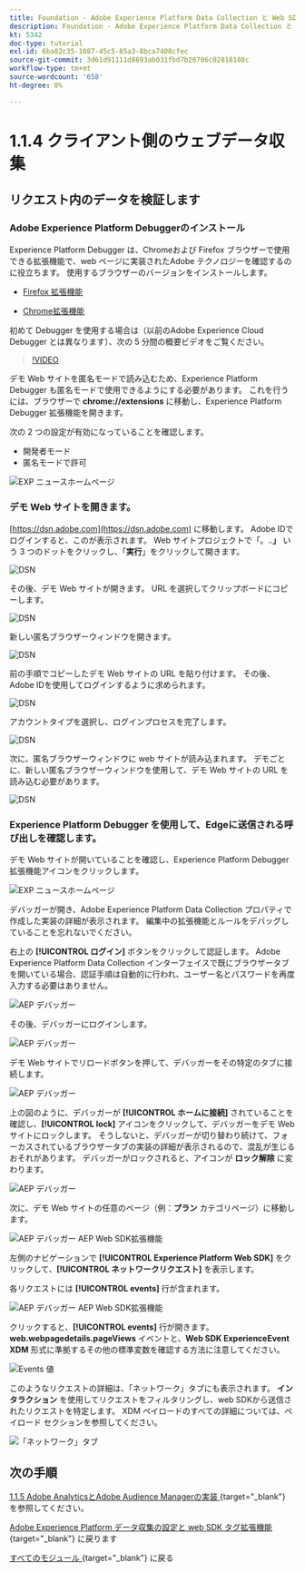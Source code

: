 ```yaml
---
title: Foundation - Adobe Experience Platform Data Collection と Web SDK拡張機能のセットアップ – クライアントサイド Web Data Collection
description: Foundation - Adobe Experience Platform Data Collection と Web SDK拡張機能のセットアップ – クライアントサイド Web Data Collection
kt: 5342
doc-type: tutorial
exl-id: 6ba82c35-1087-45c5-85a3-8bca7408cfec
source-git-commit: 3d61d91111d8693ab031fbd7b26706c02818108c
workflow-type: tm+mt
source-wordcount: '658'
ht-degree: 0%

---
```


# 1.1.4 クライアント側のウェブデータ収集

## リクエスト内のデータを検証します

### Adobe Experience Platform Debuggerのインストール

Experience Platform Debugger は、Chromeおよび Firefox ブラウザーで使用できる拡張機能で、web ページに実装されたAdobe テクノロジーを確認するのに役立ちます。 使用するブラウザーのバージョンをインストールします。

- [Firefox 拡張機能 ](https://addons.mozilla.org/ja/firefox/addon/adobe-experience-platform-dbg/)

- [Chrome拡張機能 ](https://chrome.google.com/webstore/detail/adobe-experience-platform/bfnnokhpnncpkdmbokanobigaccjkpob)

初めて Debugger を使用する場合は（以前のAdobe Experience Cloud Debugger とは異なります）、次の 5 分間の概要ビデオをご覧ください。

>[!VIDEO](https://video.tv.adobe.com/v/32156?quality=12&learn=on)

デモ Web サイトを匿名モードで読み込むため、Experience Platform Debugger も匿名モードで使用できるようにする必要があります。 これを行うには、ブラウザーで **chrome://extensions** に移動し、Experience Platform Debugger 拡張機能を開きます。

次の 2 つの設定が有効になっていることを確認します。

- 開発者モード
- 匿名モードで許可

![EXP ニュースホームページ ](./images/ext1.png)

### デモ Web サイトを開きます。

[https://dsn.adobe.com](https://dsn.adobe.com) に移動します。 Adobe IDでログインすると、このが表示されます。 Web サイトプロジェクトで「。..**」** いう 3 つのドットをクリックし、「**実行**」をクリックして開きます。

![DSN](./images/web8.png)

その後、デモ Web サイトが開きます。 URL を選択してクリップボードにコピーします。

![DSN](./../../../getting-started/gettingstarted/images/web3.png)

新しい匿名ブラウザーウィンドウを開きます。

![DSN](./../../../getting-started/gettingstarted/images/web4.png)

前の手順でコピーしたデモ Web サイトの URL を貼り付けます。 その後、Adobe IDを使用してログインするように求められます。

![DSN](./../../../getting-started/gettingstarted/images/web5.png)

アカウントタイプを選択し、ログインプロセスを完了します。

![DSN](./../../../getting-started/gettingstarted/images/web6.png)

次に、匿名ブラウザーウィンドウに web サイトが読み込まれます。 デモごとに、新しい匿名ブラウザーウィンドウを使用して、デモ Web サイトの URL を読み込む必要があります。

![DSN](./../../../getting-started/gettingstarted/images/web7.png)

### Experience Platform Debugger を使用して、Edgeに送信される呼び出しを確認します。

デモ Web サイトが開いていることを確認し、Experience Platform Debugger 拡張機能アイコンをクリックします。

![EXP ニュースホームページ ](./images/ext2.png)

デバッガーが開き、Adobe Experience Platform Data Collection プロパティで作成した実装の詳細が表示されます。 編集中の拡張機能とルールをデバッグしていることを忘れないでください。

右上の **[!UICONTROL ログイン]** ボタンをクリックして認証します。 Adobe Experience Platform Data Collection インターフェイスで既にブラウザータブを開いている場合、認証手順は自動的に行われ、ユーザー名とパスワードを再度入力する必要はありません。

![AEP デバッガー ](./images/validate2.png)

その後、デバッガーにログインします。

![AEP デバッガー ](./images/validate2ab.png)

デモ Web サイトでリロードボタンを押して、デバッガーをその特定のタブに接続します。

![AEP デバッガー ](./images/validate2a.png)

上の図のように、デバッガーが **[!UICONTROL ホームに接続]** されていることを確認し、**[!UICONTROL lock]** アイコンをクリックして、デバッガーをデモ Web サイトにロックします。 そうしないと、デバッガーが切り替わり続けて、フォーカスされているブラウザータブの実装の詳細が表示されるので、混乱が生じるおそれがあります。 デバッガーがロックされると、アイコンが **ロック解除** に変わります。

![AEP デバッガー ](./images/validate3.png)

次に、デモ Web サイトの任意のページ（例：**プラン** カテゴリページ）に移動します。

![AEP デバッガー AEP Web SDK拡張機能 ](./images/validate4.png)

左側のナビゲーションで **[!UICONTROL Experience Platform Web SDK]** をクリックして、**[!UICONTROL ネットワークリクエスト]** を表示します。

各リクエストには **[!UICONTROL events]** 行が含まれます。

![AEP デバッガー AEP Web SDK拡張機能 ](./images/validate5.png)

クリックすると、**[!UICONTROL events]** 行が開きます。 **web.webpagedetails.pageViews** イベントと、**Web SDK ExperienceEvent XDM** 形式に準拠するその他の標準変数を確認する方法に注意してください。

![Events 値 ](./images/validate8.png)

このようなリクエストの詳細は、「ネットワーク」タブにも表示されます。 **インタラクション** を使用してリクエストをフィルタリングし、web SDKから送信されたリクエストを特定します。 XDM ペイロードのすべての詳細については、ペイロード セクションを参照してください。

![ 「ネットワーク」タブ ](./images/validate9.png)

## 次の手順

[1.1.5 Adobe AnalyticsとAdobe Audience Managerの実装 ](./ex5.md){target="_blank"} を参照してください。

[Adobe Experience Platform データ収集の設定と web SDK タグ拡張機能 ](./data-ingestion-launch-web-sdk.md){target="_blank"} に戻ります

[ すべてのモジュール ](./../../../../overview.md){target="_blank"} に戻る
